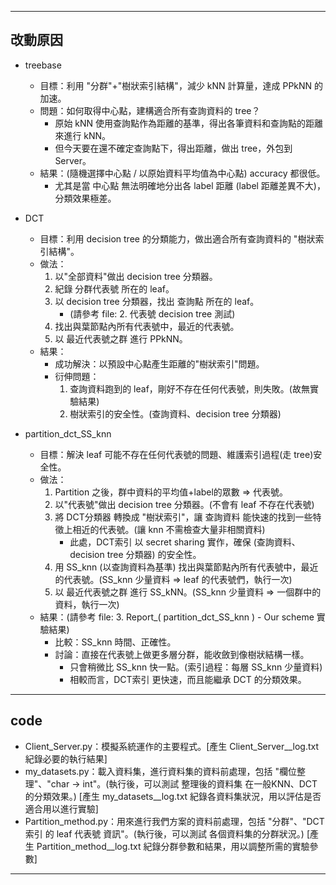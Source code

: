 -----

## 改動原因

- treebase
  - 目標：利用 "分群"+"樹狀索引結構"，減少 kNN 計算量，達成 PPkNN 的 加速。
  - 問題：如何取得中心點，建構適合所有查詢資料的 tree？
    - 原始 kNN 使用查詢點作為距離的基準，得出各筆資料和查詢點的距離來進行 kNN。
    - 但今天要在還不確定查詢點下，得出距離，做出 tree，外包到 Server。
  - 結果：(隨機選擇中心點 / 以原始資料平均值為中心點) accuracy 都很低。
    - 尤其是當 中心點 無法明確地分出各 label 距離 (label 距離差異不大)，分類效果極差。

- DCT
  - 目標：利用 decision tree 的分類能力，做出適合所有查詢資料的 "樹狀索引結構"。
  - 做法：
    1. 以"全部資料"做出 decision tree 分類器。
    2. 紀錄 分群代表號 所在的 leaf。
    3. 以 decision tree 分類器，找出 查詢點 所在的 leaf。
       - (請參考 file: 2. 代表號 decision tree 測試)
    4. 找出與葉節點內所有代表號中，最近的代表號。
    5. 以 最近代表號之群 進行 PPkNN。
  - 結果：
    - 成功解決：以預設中心點產生距離的"樹狀索引"問題。
    - 衍伸問題：
      1. 查詢資料跑到的 leaf，剛好不存在任何代表號，則失敗。(故無實驗結果)
      2. 樹狀索引的安全性。(查詢資料、decision tree 分類器)

- partition_dct_SS_knn
  - 目標：解決 leaf 可能不存在任何代表號的問題、維護索引過程(走 tree)安全性。
  - 做法：
    1. Partition 之後，群中資料的平均值+label的眾數 => 代表號。
    2. 以"代表號"做出 decision tree 分類器。(不會有 leaf 不存在代表號)
    3. 將 DCT分類器 轉換成 "樹狀索引"，讓 查詢資料 能快速的找到一些特徵上相近的代表號。(讓 knn 不需檢查大量非相關資料)
       - 此處，DCT索引 以 secret sharing 實作，確保 (查詢資料、decision tree 分類器) 的安全性。
    4. 用 SS_knn (以查詢資料為基準) 找出與葉節點內所有代表號中，最近的代表號。(SS_knn 少量資料 => leaf 的代表號們，執行一次)
    5. 以 最近代表號之群 進行 SS_kNN。(SS_knn 少量資料 => 一個群中的資料，執行一次)
  - 結果：(請參考 file: 3. Report_( partition_dct_SS_knn ) - Our scheme 實驗結果)
    - 比較：SS_knn 時間、正確性。
    - 討論：直接在代表號上做更多層分群，能收斂到像樹狀結構一樣。
      - 只會稍微比 SS_knn 快一點。(索引過程：每層 SS_knn 少量資料)
      - 相較而言，DCT索引 更快速，而且能繼承 DCT 的分類效果。 

-----

## code

- Client_Server.py：模擬系統運作的主要程式。[產生 Client_Server__log.txt 紀錄必要的執行結果]
- my_datasets.py：載入資料集，進行資料集的資料前處理，包括 "欄位整理"、"char -> int"。(執行後，可以測試 整理後的資料集 在一般KNN、DCT的分類效果。) [產生 my_datasets__log.txt 紀錄各資料集狀況，用以評估是否適合用以進行實驗]
- Partition_method.py：用來進行我們方案的資料前處理，包括 "分群"、"DCT索引 的 leaf 代表號 資訊"。(執行後，可以測試 各個資料集的分群狀況。) [產生 Partition_method__log.txt 紀錄分群參數和結果，用以調整所需的實驗參數]

-----
